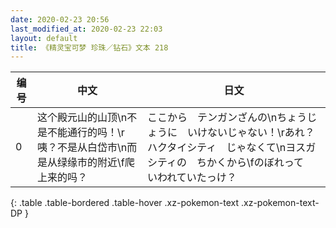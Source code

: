 ```yaml
---
date: 2020-02-23 20:56
last_modified_at: 2020-02-23 22:03
layout: default
title: 《精灵宝可梦 珍珠／钻石》文本 218
---
```

| 编号 | 中文 | 日文 |
| ---- | ---- | ---- |
| 0 | 这个殿元山的山顶\n不是不能通行的吗！\r咦？不是从白岱市\n而是从绿缘市的附近\f爬上来的吗？ | ここから　テンガンざんの\nちょうじょうに　いけないじゃない！\rあれ？　ハクタイシティ　じゃなくて\nヨスガシティの　ちかくから\fのぼれって　いわれていたっけ？ |
{: .table .table-bordered .table-hover .xz-pokemon-text .xz-pokemon-text-DP }